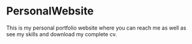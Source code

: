 # PersonalWebsite
This is my personal portfolio website where you can reach me as well as see my skills and download my complete cv.
